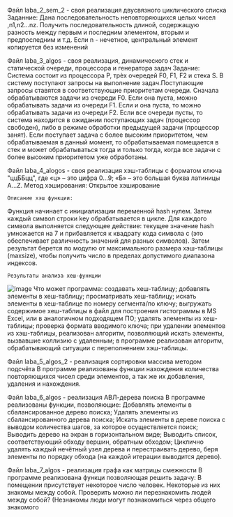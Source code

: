 Файл laba_2_sem_2 - своя реализация двусвязного циклического списка
Заданние:
Дана последовательность неповторяющихся целых чисел ,n1,n2…nz. Получить последовательность длиной, содержащую разность между первым и последним 
элементом, вторым и предпоследним и т.д. Если n - нечетное, центральный элемент копируется без изменений

Файл laba_3_algos - своя реализация, динамического стек и статической очереди, процессора и генератора задач
Задание:
Система состоит из процессора P, трѐх очередей F0, F1, F2 и стека S. 
В систему поступают запросы на выполнение задач.Поступающие запросы ставятся в соответствующие приоритетам 
очереди. Сначала обрабатываются задачи из очереди F0. Если она пуста, 
можно обрабатывать задачи из очереди F1. Если и она пуста, то можно 
обрабатывать задачи из очереди F2. Если все очереди пусты, то система 
находится в ожидании поступающих задач (процессор свободен), либо в 
режиме обработки предыдущей задачи (процессор занят). Если поступает 
задача с более высоким приоритетом, чем обрабатываемая в данный момент,
то обрабатываемая помещается в стек и может обрабатываться тогда и 
только тогда, когда все задачи с более высоким приоритетом уже 
обработаны.

Файл laba_4_alogos - своя реализация хэш-таблицы с форматом ключа "ццББцц", где «ц» – это цифра 0…9; «Б» – это большая буква латиницы A…Z.
Метод хэширования: Открытое хэширование

    Описание хэш функции:
Функция начинает с инициализации переменной hash нулем. Затем каждый символ строки key обрабатывается в цикле. Для каждого символа выполняется следующее действие: текущее значение hash умножается на 7 и прибавляется к квадрату кода символа c (это обеспечивает различность значений для разных символов). Затем результат берется по модулю от максимального размера хэш-таблицы (maxsize), чтобы получить число в пределах допустимого диапазона индексов.

    Результаты анализа хеш-функции
![image](https://github.com/cherrypasska/Algos/assets/144723038/a004e841-c0c7-44a5-806b-8979e9b3b093)
Что может программа:
создавать хеш-таблицу;
добавлять элементы в хеш-таблицу; 
просматривать хеш-таблицу; 
искать элементы в хеш-таблице по номеру сегмента/по ключу; 
выгружать содержимое хеш-таблицы в файл для построения гистограммы в MS Excel, или в аналогичном подходящем ПО; 
удалять элементы из хеш-таблицы;
проверка формата вводимого ключа;
при удалении элементов из хэш-таблицы, реализован алгоритм, позволяющий искать элементы, вызвавшие коллизию с удаленным;
в программе реализован алгоритм, обрабатывающий ситуации с переполнением хэш-таблицы. 

Файл laba_5_algos_2 - реализация сортировки массива методом подсчёта
В программе реализованы функции нахождения количества повторяющихся чисел среди элементов, а так же их добавления, удаления и нахождения.

Файл laba_6_algos - реализация АВЛ-дерева поиска
В программе реализованы функции, позволяющие:
Добавлять элементы в сбалансированное дерево поиска;
Удалять элементы из сбалансированного дерева поиска;
Искать элементы в дереве поиска с выводом количества шагов, за которое осуществляется поиск; 
Выводить дерево на экран в горизонтальном виде;
Выводить список, соответствующий обходу вершин, обратным обходом; 
Циклично удалять каждый нечётный узел дерева и перестраивать дерево, беря элементы по порядку обхода (на каждой итерации выводится дерево).

Файл laba_7_algos - реализация графа как матрицы смежности
В программе реализована функци позволяющая решить задачу:
В помещении присутствует некоторое число человек. Некоторые из них знакомы между собой. Проверить можно ли перезнакомить людей между собой?
(Незнакомы люди могут познакомиться через общего знакомого
